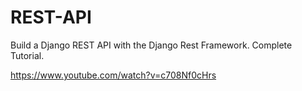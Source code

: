 # REST-API
Build a Django REST API with the Django Rest Framework. Complete Tutorial.

https://www.youtube.com/watch?v=c708Nf0cHrs
